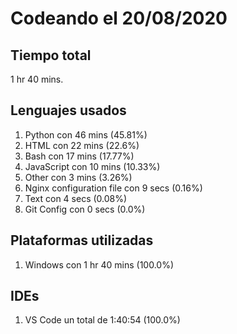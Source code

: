 # Codeando el 20/08/2020

## Tiempo total
1 hr 40 mins.

## Lenguajes usados
1. Python con 46 mins (45.81%)
1. HTML con 22 mins (22.6%)
1. Bash con 17 mins (17.77%)
1. JavaScript con 10 mins (10.33%)
1. Other con 3 mins (3.26%)
1. Nginx configuration file con 9 secs (0.16%)
1. Text con 4 secs (0.08%)
1. Git Config con 0 secs (0.0%)

## Plataformas utilizadas
1. Windows con 1 hr 40 mins (100.0%)

## IDEs
1. VS Code un total de 1:40:54 (100.0%)

